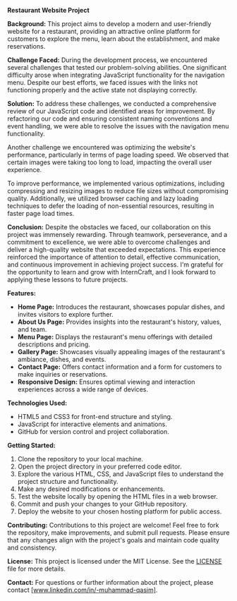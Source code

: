 **Restaurant Website Project**

**Background:**
This project aims to develop a modern and user-friendly website for a restaurant, providing an attractive online platform for customers to explore the menu, learn about the establishment, and make reservations.

**Challenge Faced:** 
During the development process, we encountered several challenges that tested our problem-solving abilities. One significant difficulty arose when integrating JavaScript functionality for the navigation menu. Despite our best efforts, we faced issues with the links not functioning properly and the active state not displaying correctly.

**Solution:** 
To address these challenges, we conducted a comprehensive review of our JavaScript code and identified areas for improvement. By refactoring our code and ensuring consistent naming conventions and event handling, we were able to resolve the issues with the navigation menu functionality.

Another challenge we encountered was optimizing the website's performance, particularly in terms of page loading speed. We observed that certain images were taking too long to load, impacting the overall user experience.

To improve performance, we implemented various optimizations, including compressing and resizing images to reduce file sizes without compromising quality. Additionally, we utilized browser caching and lazy loading techniques to defer the loading of non-essential resources, resulting in faster page load times.

**Conclusion:** 
Despite the obstacles we faced, our collaboration on this project was immensely rewarding. Through teamwork, perseverance, and a commitment to excellence, we were able to overcome challenges and deliver a high-quality website that exceeded expectations. This experience reinforced the importance of attention to detail, effective communication, and continuous improvement in achieving project success. I'm grateful for the opportunity to learn and grow with InternCraft, and I look forward to applying these lessons to future projects. 

**Features:**
- **Home Page:** Introduces the restaurant, showcases popular dishes, and invites visitors to explore further.
- **About Us Page:** Provides insights into the restaurant's history, values, and team.
- **Menu Page:** Displays the restaurant's menu offerings with detailed descriptions and pricing.
- **Gallery Page:** Showcases visually appealing images of the restaurant's ambiance, dishes, and events.
- **Contact Page:** Offers contact information and a form for customers to make inquiries or reservations.
- **Responsive Design:** Ensures optimal viewing and interaction experiences across a wide range of devices.

**Technologies Used:**
- HTML5 and CSS3 for front-end structure and styling.
- JavaScript for interactive elements and animations.
- GitHub for version control and project collaboration.

**Getting Started:**
1. Clone the repository to your local machine.
2. Open the project directory in your preferred code editor.
3. Explore the various HTML, CSS, and JavaScript files to understand the project structure and functionality.
4. Make any desired modifications or enhancements.
5. Test the website locally by opening the HTML files in a web browser.
6. Commit and push your changes to your GitHub repository.
7. Deploy the website to your chosen hosting platform for public access.

**Contributing:**
Contributions to this project are welcome! Feel free to fork the repository, make improvements, and submit pull requests. Please ensure that any changes align with the project's goals and maintain code quality and consistency.

**License:**
This project is licensed under the MIT License. See the [LICENSE](./LICENSE) file for more details.

**Contact:**
For questions or further information about the project, please contact [www.linkedin.com/in/-muhammad-qasim].

